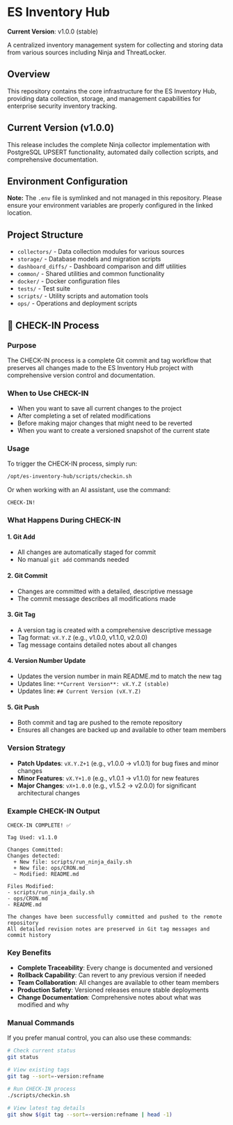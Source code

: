 # ES Inventory Hub

**Current Version**: v1.0.0 (stable)

A centralized inventory management system for collecting and storing data from various sources including Ninja and ThreatLocker.

## Overview

This repository contains the core infrastructure for the ES Inventory Hub, providing data collection, storage, and management capabilities for enterprise security inventory tracking.

## Current Version (v1.0.0)

This release includes the complete Ninja collector implementation with PostgreSQL UPSERT functionality, automated daily collection scripts, and comprehensive documentation.

## Environment Configuration

**Note:** The `.env` file is symlinked and not managed in this repository. Please ensure your environment variables are properly configured in the linked location.

## Project Structure

- `collectors/` - Data collection modules for various sources
- `storage/` - Database models and migration scripts
- `dashboard_diffs/` - Dashboard comparison and diff utilities
- `common/` - Shared utilities and common functionality
- `docker/` - Docker configuration files
- `tests/` - Test suite
- `scripts/` - Utility scripts and automation tools
- `ops/` - Operations and deployment scripts

## 🔄 CHECK-IN Process

### **Purpose**
The CHECK-IN process is a complete Git commit and tag workflow that preserves all changes made to the ES Inventory Hub project with comprehensive version control and documentation.

### **When to Use CHECK-IN**
- When you want to save all current changes to the project
- After completing a set of related modifications
- Before making major changes that might need to be reverted
- When you want to create a versioned snapshot of the current state

### **Usage**
To trigger the CHECK-IN process, simply run:
```bash
/opt/es-inventory-hub/scripts/checkin.sh
```

Or when working with an AI assistant, use the command:
```
CHECK-IN!
```

### **What Happens During CHECK-IN**

#### **1. Git Add**
- All changes are automatically staged for commit
- No manual `git add` commands needed

#### **2. Git Commit**
- Changes are committed with a detailed, descriptive message
- The commit message describes all modifications made

#### **3. Git Tag**
- A version tag is created with a comprehensive descriptive message
- Tag format: `vX.Y.Z` (e.g., v1.0.0, v1.1.0, v2.0.0)
- Tag message contains detailed notes about all changes

#### **4. Version Number Update**
- Updates the version number in main README.md to match the new tag
- Updates line: `**Current Version**: vX.Y.Z (stable)`
- Updates line: `## Current Version (vX.Y.Z)`

#### **5. Git Push**
- Both commit and tag are pushed to the remote repository
- Ensures all changes are backed up and available to other team members

### **Version Strategy**
- **Patch Updates**: `vX.Y.Z+1` (e.g., v1.0.0 → v1.0.1) for bug fixes and minor changes
- **Minor Features**: `vX.Y+1.0` (e.g., v1.0.1 → v1.1.0) for new features
- **Major Changes**: `vX+1.0.0` (e.g., v1.5.2 → v2.0.0) for significant architectural changes

### **Example CHECK-IN Output**
```
CHECK-IN COMPLETE! ✅

Tag Used: v1.1.0

Changes Committed:
Changes detected:
  + New file: scripts/run_ninja_daily.sh
  + New file: ops/CRON.md
  ~ Modified: README.md

Files Modified:
- scripts/run_ninja_daily.sh
- ops/CRON.md  
- README.md

The changes have been successfully committed and pushed to the remote repository
All detailed revision notes are preserved in Git tag messages and commit history
```

### **Key Benefits**
- **Complete Traceability**: Every change is documented and versioned
- **Rollback Capability**: Can revert to any previous version if needed
- **Team Collaboration**: All changes are available to other team members
- **Production Safety**: Versioned releases ensure stable deployments
- **Change Documentation**: Comprehensive notes about what was modified and why

### **Manual Commands**
If you prefer manual control, you can also use these commands:
```bash
# Check current status
git status

# View existing tags
git tag --sort=-version:refname

# Run CHECK-IN process
./scripts/checkin.sh

# View latest tag details
git show $(git tag --sort=-version:refname | head -1)
```
